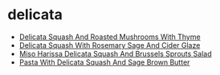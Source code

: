 # delicata

 * [Delicata Squash And Roasted Mushrooms With Thyme](index/d/delicata-squash-and-roasted-mushrooms-with-thyme-230994.json)
 * [Delicata Squash With Rosemary Sage And Cider Glaze](index/d/delicata-squash-with-rosemary-sage-and-cider-glaze-104125.json)
 * [Miso Harissa Delicata Squash And Brussels Sprouts Salad](index/m/miso-harissa-delicata-squash-and-brussels-sprouts-salad.json)
 * [Pasta With Delicata Squash And Sage Brown Butter](index/p/pasta-with-delicata-squash-and-sage-brown-butter.json)
